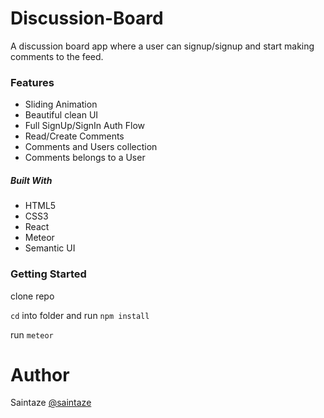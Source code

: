 # Discussion-Board
A discussion board app where a user can signup/signup and start making comments to the feed.

### Features
+ Sliding Animation
+ Beautiful clean UI
+ Full SignUp/SignIn Auth Flow
+ Read/Create Comments
+ Comments and Users collection
+ Comments belongs to a User

##### Built With
+ HTML5
+ CSS3
+ React
+ Meteor
+ Semantic UI

### Getting Started
clone repo

`cd` into folder and run `npm install`

run `meteor`


# Author
Saintaze [@saintaze](https://github.com/saintaze/)

